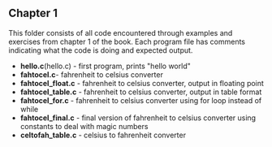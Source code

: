 ## Chapter 1

This folder consists of all code encountered through examples and exercises from chapter 1 of the book. Each program file has comments indicating what the code is doing and expected output. 

 - **hello.c**(hello.c) - first program, prints "hello world"
 - **fahtocel.c**- fahrenheit to celsius converter
 - **fahtocel_float.c** - fahrenheit to celsius converter, output in floating point
 - **fahtocel_table.c** - fahrenheit to celsius converter, output in table format
 - **fahtocel_for.c** - fahrenheit to celsius converter using for loop instead of while
 - **fahtocel_final.c** - final version of fahrenheit to celsius converter using constants to deal with magic numbers
 - **celtofah_table.c** - celsius to fahrenheit converter

